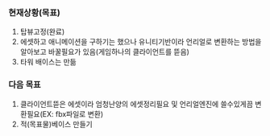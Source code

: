### 현재상황(목표)

1. 탑뷰고정(완료)
2. 에셋하고 애니메이션을 구하기는 했으나 유니티기반이라 언리얼로 변환하는 방법을 알아보고 바꿀필요가 있음(게임하나의 클라이언트를 뜯음)
3. 타워 배이스는 만듦

### 다음 목표

1. 클라이언트뜯은 에셋이라 엄청난양의 에셋정리필요 및 언리얼엔진에 쓸수있게끔 변환필요(EX: fbx파일로 변환)
2. 적(목표물)베이스 만들기
